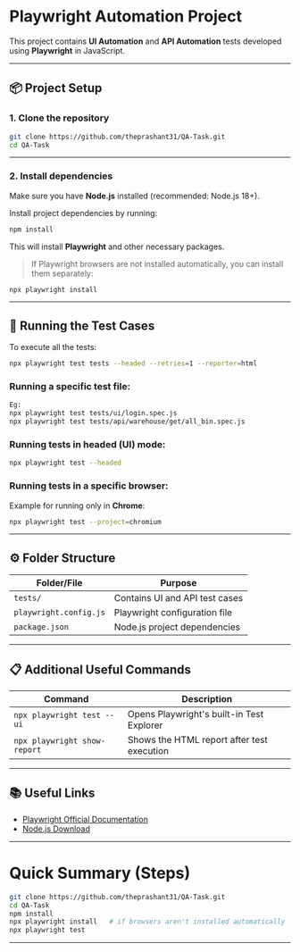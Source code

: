 # Playwright Automation Project

This project contains **UI Automation** and **API Automation** tests developed using **Playwright** in JavaScript.

---

## 📦 Project Setup

### 1. Clone the repository

```bash
git clone https://github.com/theprashant31/QA-Task.git
cd QA-Task
```

---

### 2. Install dependencies

Make sure you have **Node.js** installed (recommended: Node.js 18+).

Install project dependencies by running:

```bash
npm install
```

This will install **Playwright** and other necessary packages.

> If Playwright browsers are not installed automatically, you can install them separately:

```bash
npx playwright install
```

---

## 🧪 Running the Test Cases

To execute all the tests:

```bash
npx playwright test tests --headed --retries=1 --reporter=html
```

### Running a specific test file:

```bash
Eg: 
npx playwright test tests/ui/login.spec.js
npx playwright test tests/api/warehouse/get/all_bin.spec.js
```

### Running tests in headed (UI) mode:

```bash
npx playwright test --headed
```

### Running tests in a specific browser:

Example for running only in **Chrome**:

```bash
npx playwright test --project=chromium
```

---

## ⚙️ Folder Structure

| Folder/File             | Purpose                               |
|-------------------------|---------------------------------------|
| `tests/`                | Contains UI and API test cases       |
| `playwright.config.js`  | Playwright configuration file        |
| `package.json`          | Node.js project dependencies         |

---

## 📋 Additional Useful Commands

| Command                        | Description                             |
|--------------------------------|-----------------------------------------|
| `npx playwright test --ui`     | Opens Playwright's built-in Test Explorer |
| `npx playwright show-report`   | Shows the HTML report after test execution |

---

## 📚 Useful Links

- [Playwright Official Documentation](https://playwright.dev/)
- [Node.js Download](https://nodejs.org/)

---

# Quick Summary (Steps)
```bash
git clone https://github.com/theprashant31/QA-Task.git
cd QA-Task
npm install
npx playwright install   # if browsers aren't installed automatically
npx playwright test
```

---

